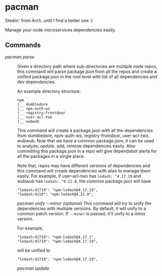 # pacman
Stealin' from Arch, until I find a better one :)

Manage your node microservices dependencies easily.

## Commands

*pacman parse <dir>*
Given a directory path where sub-directories are multiple node repos,  this command will parse package.json from all the repos and create a unified package.json in the root level with list of all dependencies and dev dependencies.

An example directory structure:
```
npm
|__ dumbledore
|__ npm-auth-ws
|__ registry-frontdoor
|__ user-acl-two
|__ wubwub
```

This command will create a package.json with all the dependencies from dumbledore, npm-auth-ws, registry-frontdoor, user-acl-two, wubwub. Now that we have a common package.json, it can be used to analyze, update, add, remove dependencies easily. Also committing this package.json in a repo will give dependabot alerts for all the packages in a single place.

Note that, repos may have different versions of dependencies and this command will create dependencies with alias to manage them easily. For example, if user-acl-two has `lodash: "4.17.19` and wubwub has `lodash: "4.21.0`, the common package.json will have
```
"lodash:41719": "npm:lodash@4.17.19",
"lodash:4210": "npm:lodash@4.21.0",
```

*pacman unify --minor (optional)*
This command will try to unify the dependencies with multiple versions. By default, it will unify to a common patch version. If `--minor` is passed, it'll unify to a minor version.

For example,
```
"lodash:41719": "npm:lodash@4.17.1",
"lodash:41719": "npm:lodash@4.17.19",
```

will be unified to 
```
"lodash:41719": "npm:lodash@4.17.19",
```

*pacman update <repo path>*
